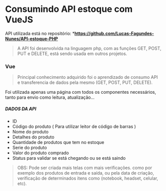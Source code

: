 # Consumindo API estoque com VueJS

API utilizada está no repositório: ***https://github.com/Lucas-Fagundes-Nunes/API-estoque-PHP** 
> A API foi desenvolvida na linguagem php, com as funções GET, POST, PUT e DELETE, está sendo usada em outros projetos.

### Vue
> Principal conhecimento adquirido foi o aprendizado de consumo API e transferencia de dados pela mesmo (GET, POST, PUT, DELETE).

Foi utilizada apenas uma página com todos os componentes necessários, tanto para envio como leitura, atualização...

##### DADOS DA API
* ID
* Código do produto ( Para utilizar leitor de código de barras )
* Nome do produto
* Detalhes do produto
* Quantidade de produtos que tem no estoque
* Serie do produto
* Valor do produto comprado
* Status para validar se está chegando ou se está saindo

> OBS: Pode ser criada mais telas com mais verificações. como por exemplo dos produtos de entrada e saída, ou pela data de criação, verificação de determinados itens como (notebook, headset, celular, etc).

